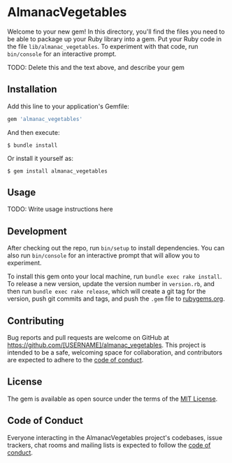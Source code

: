 # AlmanacVegetables

Welcome to your new gem! In this directory, you'll find the files you need to be able to package up your Ruby library into a gem. Put your Ruby code in the file `lib/almanac_vegetables`. To experiment with that code, run `bin/console` for an interactive prompt.

TODO: Delete this and the text above, and describe your gem

## Installation

Add this line to your application's Gemfile:

```ruby
gem 'almanac_vegetables'
```

And then execute:

    $ bundle install

Or install it yourself as:

    $ gem install almanac_vegetables

## Usage

TODO: Write usage instructions here

## Development

After checking out the repo, run `bin/setup` to install dependencies. You can also run `bin/console` for an interactive prompt that will allow you to experiment.

To install this gem onto your local machine, run `bundle exec rake install`. To release a new version, update the version number in `version.rb`, and then run `bundle exec rake release`, which will create a git tag for the version, push git commits and tags, and push the `.gem` file to [rubygems.org](https://rubygems.org).

## Contributing

Bug reports and pull requests are welcome on GitHub at https://github.com/[USERNAME]/almanac_vegetables. This project is intended to be a safe, welcoming space for collaboration, and contributors are expected to adhere to the [code of conduct](https://github.com/[USERNAME]/almanac_vegetables/blob/master/CODE_OF_CONDUCT.md).


## License

The gem is available as open source under the terms of the [MIT License](https://opensource.org/licenses/MIT).

## Code of Conduct

Everyone interacting in the AlmanacVegetables project's codebases, issue trackers, chat rooms and mailing lists is expected to follow the [code of conduct](https://github.com/[USERNAME]/almanac_vegetables/blob/master/CODE_OF_CONDUCT.md).
